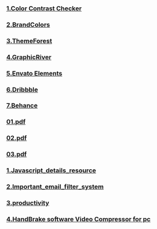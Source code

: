 ### [1.Color Contrast Checker](https://coolors.co/contrast-checker/112a46-a8c1dc)
### [2.BrandColors](https://brandcolors.net/)
### [3.ThemeForest](https://themeforest.net/category/ui-templates)
### [4.GraphicRiver](https://graphicriver.net/)
### [5.Envato Elements](https://elements.envato.com/)
### [6.Dribbble](https://dribbble.com/)
### [7.Behance](https://www.behance.net/)
### [01.pdf](https://github.com/MafujulHaquePlabon/improve-UI-resources/files/10536339/09.pdf)
### [02.pdf](https://github.com/MafujulHaquePlabon/improve-UI-resources/files/10536391/10.pdf)
### [03.pdf](https://github.com/MafujulHaquePlabon/improve-UI-resources/files/10536393/11.pdf)
### [1.Javascript_details_resource](https://with.zonayed.me/jshttps://with.zonayed.me/js)
### [2.Important_email_filter_system](https://www.facebook.com/groups/phwebdevelopmentbatch7/posts/1258317724723310/?__cft__[0]=AZVXKGjLVRFzZM6wGyCnyks4M8qU3WYE_Wv84HvmKsiwPqpVGab2kxigla1WBm3LGQ6dCZtX8rzP6OK-0ikeUrwtyDBd1qutGwAQnyeV8ZdlqD7R9Xl6kkx2GBV1Ox6mZGYlqYZb7ZCPRpVxDcMYOCQ6&__tn__=R]-R)
### [3.productivity](https://docs.google.com/document/d/1k8BPdlc3cR_lXy_EXWQF_qMsF2Szf_04liAnNbtQGeY?authuser=mafujul15-3076%40diu.edu.bd&usp=drive_fs)
### [4.HandBrake software  Video Compressor for pc](https://handbrake.fr/downloads.php)

